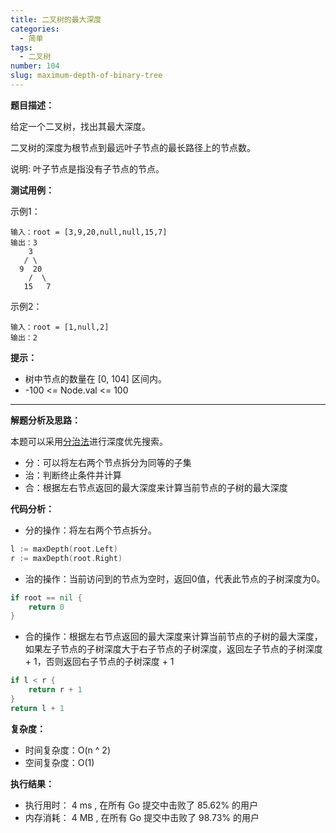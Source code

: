 ```yaml
---
title: 二叉树的最大深度
categories:
  - 简单
tags:
  - 二叉树
number: 104
slug: maximum-depth-of-binary-tree
---
```


**题目描述：**

 给定一个二叉树，找出其最大深度。

二叉树的深度为根节点到最远叶子节点的最长路径上的节点数。

说明: 叶子节点是指没有子节点的节点。


**测试用例：**

示例1：
```
输入：root = [3,9,20,null,null,15,7]
输出：3
    3
   / \
  9  20
    /  \
   15   7
```
示例2：
```
输入：root = [1,null,2]
输出：2
```
**提示：**
- 树中节点的数量在 [0, 104] 区间内。
- -100 <= Node.val <= 100

---
**解题分析及思路：**

本题可以采用[分治法](/dac)进行深度优先搜索。

- 分：可以将左右两个节点拆分为同等的子集
- 治：判断终止条件并计算
- 合：根据左右节点返回的最大深度来计算当前节点的子树的最大深度

**代码分析：**

- 分的操作：将左右两个节点拆分。

```go
l := maxDepth(root.Left)
r := maxDepth(root.Right)
```

- 治的操作：当前访问到的节点为空时，返回0值，代表此节点的子树深度为0。
```go
if root == nil {
	return 0
}
```

- 合的操作：根据左右节点返回的最大深度来计算当前节点的子树的最大深度，如果左子节点的子树深度大于右子节点的子树深度，返回左子节点的子树深度 + 1，否则返回右子节点的子树深度 + 1
```go
if l < r {
    return r + 1
}
return l + 1
```

**复杂度：**

- 时间复杂度：O(n ^ 2)
- 空间复杂度：O(1)

**执行结果：**

- 执行用时： 4 ms , 在所有 Go 提交中击败了 85.62% 的用户
- 内存消耗： 4 MB , 在所有 Go 提交中击败了 98.73% 的用户
